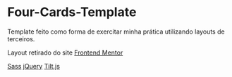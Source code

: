 # Four-Cards-Template
Template feito como forma de exercitar minha prática utilizando layouts de terceiros.

Layout retirado do site <a href="https://www.frontendmentor.io/challenges/four-card-feature-section-weK1eFYK">Frontend Mentor</a>

<a href="https://sass-lang.com/">Sass</a>
<a href="https://jquery.com/">jQuery</a>
<a href="https://gijsroge.github.io/tilt.js/">Tilt.js</a>
